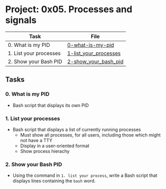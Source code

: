 # Project: 0x05. Processes and signals


| Task | File |
| ---- | ---- |
| 0. What is my PID | [0-what-is-my-pid](./0-what-is-my-pid) |
| 1. List your processes | [1-list_your_processes](./1-list_your_processes) |
| 2. Show your Bash PID | [2-show_your_bash_pid](./2-show_your_bash_pid) |

## Tasks
### 0. What is my PID
* Bash script that displays its own PID
### 1. List your processes
* Bash script that displays a list of currently running processes
	* Must show all processes, for all users, including those which might not have a TTY
	* Display in a user-oriented format
	* Show process hierachy
### 2. Show your Bash PID
* Using the command in `1. list your process`, write a Bash script that displays lines containing the `bash` word.
